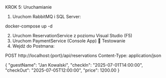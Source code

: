 KROK 5: Uruchamianie
1. Uruchom RabbitMQ i SQL Server:

docker-compose up -d

2. Uruchom ReservationService z poziomu Visual Studio (F5)
3. Uruchom PaymentService (Console App)
🔎 Testowanie
1. Wejdź do Postmana:

POST http://localhost:{port}/api/reservations
Content-Type: application/json

{
  "guestName": "Jan Kowalski",
  "checkIn": "2025-07-01T14:00:00",
  "checkOut": "2025-07-05T12:00:00",
  "price": 1200.00
}
